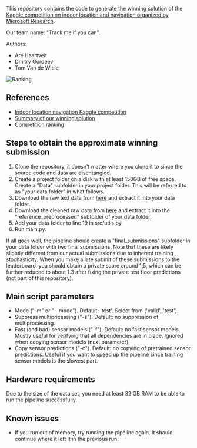 This repository contains the code to generate the winning solution of the [Kaggle competition on indoor location and navigation organized by Microsoft Research](https://www.kaggle.com/c/indoor-location-navigation/).

Our team name: "Track me if you can".

Authors:
- Are Haartveit
- Dmitry Gordeev
- Tom Van de Wiele

![Ranking](https://i.ibb.co/KhzRZ72/final-ranking.png)

## References
- [Indoor location navigation Kaggle competition](https://www.kaggle.com/c/indoor-location-navigation/)
- [Summary of our winning solution](https://www.kaggle.com/c/indoor-location-navigation/discussion/240176)
- [Competition ranking](https://www.kaggle.com/c/indoor-location-navigation/leaderboard)

## Steps to obtain the approximate winning submission
1. Clone the repository, it doesn't matter where you clone it to since the source code and data are disentangled.
1. Create a project folder on a disk with at least 150GB of free space. Create a "Data" subfolder in your project folder. This will be referred to as "your data folder" in what follows.
1. Download the raw text data from [here](https://www.kaggle.com/c/indoor-location-navigation/data) and extract it into your data folder.
1. Download the cleaned raw data from [here](https://www.kaggle.com/tomokikmogura/indoor-location-navigation-path-files?select=train) and extract it into the "reference_preprocessed" subfolder of your data folder.
1. Add your data folder to line 19 in src/utils.py.
1. Run main.py.
  
If all goes well, the pipeline should create a "final_submissions" subfolder in your data folder with two final submissions. Note that these are likely slightly different from our actual submissions due to inherent training stochasticity. When you make a late submit of these submissions to the leaderboard, you should obtain a private score around 1.5, which can be further reduced to about 1.3 after fixing the private test floor predictions (not part of this repository).

## Main script parameters
- Mode ("-m" or "--mode"). Default: 'test'. Select from ('valid', 'test').
- Suppress multipricessing ("-s"). Default: no suppression of multiprocessing.
- Fast (and bad) sensor models ("-f"). Default: no fast sensor models. Mostly useful for verifying that all dependencies are in place. Ignored when copying sensor models (next parameter).
- Copy sensor predictions ("-c"). Default: no copying of pretrained sensor predictions. Useful if you want to speed up the pipeline since training sensor models is the slowest part.

## Hardware requirements
Due to the size of the data set, you need at least 32 GB RAM to be able to run the pipeline successfully.

## Known issues
- If you run out of memory, try running the pipeline again. It should continue where it left it in the previous run.
